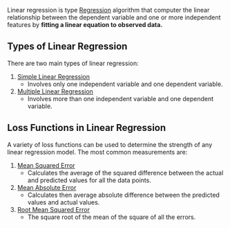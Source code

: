 Linear regression is type [Regression](../Regression.md) algorithm that computer the linear relationship between the dependent variable and one or more independent features by **fitting a linear equation to observed data.**
## Types of Linear Regression
There are two main types of linear regression:
1. [Simple Linear Regression](Simple%20Linear%20Regression.md)
	- Involves only one independent variable and one dependent variable.
2. [Multiple Linear Regression](Multiple%20Linear%20Regression.md)
	- Involves more than one independent variable and one dependent variable.

## Loss Functions in Linear Regression
A variety of loss functions can be used to determine the strength of any linear regression model. The most common measurements are:
1. [Mean Squared Error](Mean%20Squared%20Error.md)
	- Calculates the average of the squared difference between the actual and predicted values for all the data points.
2. [Mean Absolute Error](Mean%20Absolute%20Error.md)
	- Calculates then average absolute difference between the predicted values and actual values.
3. [Root Mean Squared Error](Root%20Mean%20Squared%20Error.md)
	- The square root of the mean of the square of all the errors.
